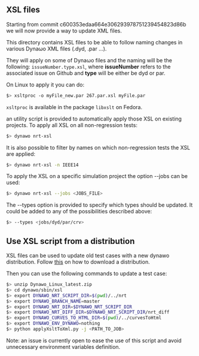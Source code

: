 ## XSL files

Starting from commit c600353edaa664e306293978751239454823d86b we will now provide a way to update XML files.

This directory contains XSL files to be able to follow naming changes in various Dyna&omega;o XML files (.dyd, .par ...).

They will apply on some of Dyna&omega;o files and the naming will be the following: `issueNumber.type.xsl`, where **issueNumber** refers to the associated issue on Github and **type** will be either be dyd or par.

On Linux to apply it you can do:
``` bash
$> xsltproc -o myFile_new.par 267.par.xsl myFile.par
```

`xsltproc` is available in the package `libxslt` on Fedora.

an utility script is provided to automatically apply those XSL on existing projects.
To apply all XSL on all non-regression tests:
``` bash
$> dynawo nrt-xsl
```

It is also possible to filter by names on which non-regression tests the XSL are applied:
``` bash
$> dynawo nrt-xsl -n IEEE14
```

To apply the XSL on a specific simulation project the option --jobs can be used:
``` bash
$> dynawo nrt-xsl --jobs <JOBS_FILE>
```

The --types option is provided to specify which types should be updated. It could be added to any of the possibilities described above:
``` bash
$> --types <jobs/dyd/par/crv>
```

## Use XSL script from a distribution

XSL files can be used to update old test cases with a new dynawo distribution. Follow [this](https://github.com/dynawo/dynawo#using-a-distribution) on how to download a distribution.

Then you can use the following commands to update a test case:

``` bash
$> unzip Dynawo_Linux_latest.zip
$> cd dynawo/sbin/xsl
$> export DYNAWO_NRT_SCRIPT_DIR=$(pwd)/../nrt
$> export DYNAWO_BRANCH_NAME=master
$> export DYNAWO_NRT_DIR=$DYNAWO_NRT_SCRIPT_DIR
$> export DYNAWO_NRT_DIFF_DIR=$DYNAWO_NRT_SCRIPT_DIR/nrt_diff
$> export DYNAWO_CURVES_TO_HTML_DIR=$(pwd)/../curvesToHtml
$> export DYNAWO_ENV_DYNAWO=nothing
$> python applyXsltToXml.py -j <PATH_TO_JOB>
```

Note: an issue is currently open to ease the use of this script and avoid unnecessary environment variables definition.
